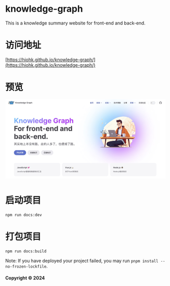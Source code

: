 # knowledge-graph

This is a knowledge summary website for front-end and back-end.

# 访问地址

[https://hiohk.github.io/knowledge-graph/](https://hiohk.github.io/knowledge-graph/)

# 预览

![image](./assets/img/preview.jpg)

# 启动项目

```
npm run docs:dev
```

# 打包项目

```
npm run docs:build
```

Note: If you have deployed your project failed, you may run `pnpm install --no-frozen-lockfile`.

#### Copyright © 2024
